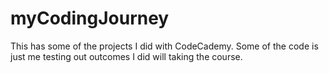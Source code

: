 # myCodingJourney
This has some of the projects I did with CodeCademy. Some of the code is just me testing out outcomes I did will taking the course.
